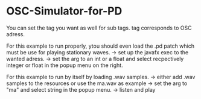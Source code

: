 # OSC-Simulator-for-PD

You can set the tag you want as well for sub tags. tag corresponds to OSC adress.

For this example to run properly, ytou should even load the .pd patch which must be use for playing stationary waves.
-> set up the javafx exec to the wanted adress. 
-> set the arg to an int or a float and select recpectively integer or float in the popup menu on the right.

For this example to run by itself by loading .wav samples.
-> either add .wav samples to the resources or use the ma.wav as example
-> set the arg to "ma" and select string in the popup menu.
-> listen and play

